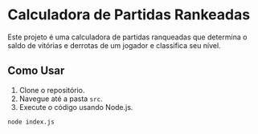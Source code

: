 # Calculadora de Partidas Rankeadas

Este projeto é uma calculadora de partidas ranqueadas que determina o saldo de vitórias e derrotas de um jogador e classifica seu nível.

## Como Usar

1. Clone o repositório.
2. Navegue até a pasta `src`.
3. Execute o código usando Node.js.

```bash
node index.js
